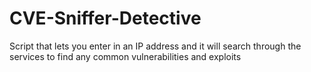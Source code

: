 # CVE-Sniffer-Detective
Script that lets you enter in an IP address and it will search through the services to find any common vulnerabilities and exploits

